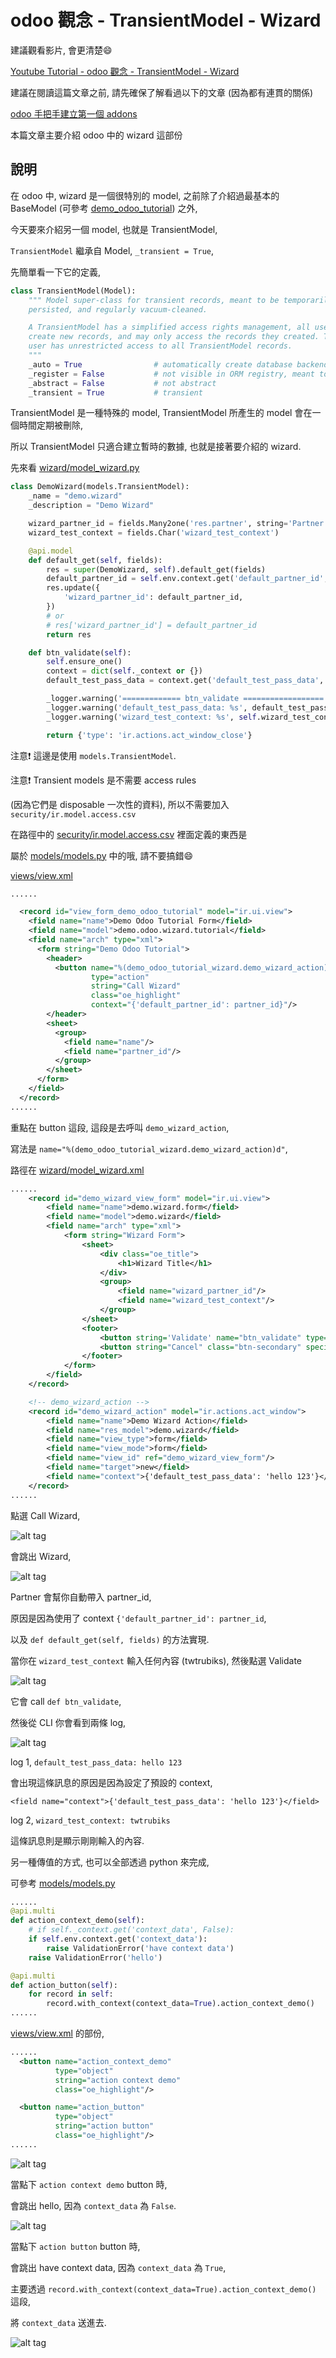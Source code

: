 # odoo 觀念 - TransientModel - Wizard

建議觀看影片, 會更清楚:smile:

[Youtube Tutorial - odoo 觀念 - TransientModel - Wizard]()

建議在閱讀這篇文章之前, 請先確保了解看過以下的文章 (因為都有連貫的關係)

[odoo 手把手建立第一個 addons](https://github.com/twtrubiks/odoo-demo-addons-tutorial/tree/master/demo_odoo_tutorial)

本篇文章主要介紹 odoo 中的 wizard 這部份

## 說明

在 odoo 中, wizard 是一個很特別的 model, 之前除了介紹過最基本的 BaseModel (可參考 [demo_odoo_tutorial](https://github.com/twtrubiks/odoo-demo-addons-tutorial/tree/master/demo_odoo_tutorial))
之外,

今天要來介紹另一個 model, 也就是 TransientModel,

`TransientModel` 繼承自 Model, `_transient = True`,

先簡單看一下它的定義,

```python
class TransientModel(Model):
    """ Model super-class for transient records, meant to be temporarily
    persisted, and regularly vacuum-cleaned.

    A TransientModel has a simplified access rights management, all users can
    create new records, and may only access the records they created. The super-
    user has unrestricted access to all TransientModel records.
    """
    _auto = True                # automatically create database backend
    _register = False           # not visible in ORM registry, meant to be python-inherited only
    _abstract = False           # not abstract
    _transient = True           # transient
```

TransientModel 是一種特殊的 model, TransientModel 所產生的 model 會在一個時間定期被刪除,

所以 TransientModel 只適合建立暫時的數據, 也就是接著要介紹的 wizard.

先來看 [wizard/model_wizard.py](wizard/model_wizard.py)

```python
class DemoWizard(models.TransientModel):
    _name = "demo.wizard"
    _description = "Demo Wizard"

    wizard_partner_id = fields.Many2one('res.partner', string='Partner')
    wizard_test_context = fields.Char('wizard_test_context')

    @api.model
    def default_get(self, fields):
        res = super(DemoWizard, self).default_get(fields)
        default_partner_id = self.env.context.get('default_partner_id', [])
        res.update({
            'wizard_partner_id': default_partner_id,
        })
        # or
        # res['wizard_partner_id'] = default_partner_id
        return res

    def btn_validate(self):
        self.ensure_one()
        context = dict(self._context or {})
        default_test_pass_data = context.get('default_test_pass_data', [])

        _logger.warning('============= btn_validate ==================')
        _logger.warning('default_test_pass_data: %s', default_test_pass_data)
        _logger.warning('wizard_test_context: %s', self.wizard_test_context)

        return {'type': 'ir.actions.act_window_close'}
```

注意:exclamation: 這邊是使用 `models.TransientModel`.

注意:exclamation: Transient models 是不需要 access rules

(因為它們是 disposable 一次性的資料), 所以不需要加入 `security/ir.model.access.csv`

在路徑中的 [security/ir.model.access.csv](security/ir.model.access.csv) 裡面定義的東西是

屬於 [models/models.py](models/models.py) 中的哦, 請不要搞錯:smile:

[views/view.xml](views/view.xml)

```xml
......

  <record id="view_form_demo_odoo_tutorial" model="ir.ui.view">
    <field name="name">Demo Odoo Tutorial Form</field>
    <field name="model">demo.odoo.wizard.tutorial</field>
    <field name="arch" type="xml">
      <form string="Demo Odoo Tutorial">
        <header>
          <button name="%(demo_odoo_tutorial_wizard.demo_wizard_action)d"
                  type="action"
                  string="Call Wizard"
                  class="oe_highlight"
                  context="{'default_partner_id': partner_id}"/>
        </header>
        <sheet>
          <group>
            <field name="name"/>
            <field name="partner_id"/>
          </group>
        </sheet>
      </form>
    </field>
  </record>
......
```

重點在 button 這段, 這段是去呼叫 `demo_wizard_action`,

寫法是 `name="%(demo_odoo_tutorial_wizard.demo_wizard_action)d"`,

路徑在 [wizard/model_wizard.xml](wizard/model_wizard.xml)

```xml
......
    <record id="demo_wizard_view_form" model="ir.ui.view">
        <field name="name">demo.wizard.form</field>
        <field name="model">demo.wizard</field>
        <field name="arch" type="xml">
            <form string="Wizard Form">
                <sheet>
                    <div class="oe_title">
                        <h1>Wizard Title</h1>
                    </div>
                    <group>
                        <field name="wizard_partner_id"/>
                        <field name="wizard_test_context"/>
                    </group>
                </sheet>
                <footer>
                    <button string='Validate' name="btn_validate" type="object" class="btn-primary"/>
                    <button string="Cancel" class="btn-secondary" special="cancel"/>
                </footer>
            </form>
        </field>
    </record>

    <!-- demo_wizard_action -->
    <record id="demo_wizard_action" model="ir.actions.act_window">
        <field name="name">Demo Wizard Action</field>
        <field name="res_model">demo.wizard</field>
        <field name="view_type">form</field>
        <field name="view_mode">form</field>
        <field name="view_id" ref="demo_wizard_view_form"/>
        <field name="target">new</field>
        <field name="context">{'default_test_pass_data': 'hello 123'}</field>
    </record>
......

```

點選 Call Wizard,

![alt tag](https://i.imgur.com/CXK9ePn.png)

會跳出 Wizard,

![alt tag](https://i.imgur.com/aIOT2mI.png)

Partner 會幫你自動帶入 partner_id,

原因是因為使用了 context `{'default_partner_id': partner_id`,

以及 `def default_get(self, fields)` 的方法實現.

當你在 `wizard_test_context` 輸入任何內容 (twtrubiks), 然後點選 Validate

![alt tag](https://i.imgur.com/2WWQQCj.png)

它會 call `def btn_validate`,

然後從 CLI 你會看到兩條 log,

![alt tag](https://i.imgur.com/nZDDTmp.png)

log 1, `default_test_pass_data: hello 123`

會出現這條訊息的原因是因為設定了預設的 context,

`<field name="context">{'default_test_pass_data': 'hello 123'}</field>`

log 2, `wizard_test_context: twtrubiks`

這條訊息則是顯示剛剛輸入的內容.

另一種傳值的方式, 也可以全部透過 python 來完成,

可參考 [models/models.py](models/models.py)

```python
......
@api.multi
def action_context_demo(self):
    # if self._context.get('context_data', False):
    if self.env.context.get('context_data'):
        raise ValidationError('have context data')
    raise ValidationError('hello')

@api.multi
def action_button(self):
    for record in self:
        record.with_context(context_data=True).action_context_demo()
......
```

[views/view.xml](views/view.xml) 的部份,

```xml
......
  <button name="action_context_demo"
          type="object"
          string="action context demo"
          class="oe_highlight"/>

  <button name="action_button"
          type="object"
          string="action button"
          class="oe_highlight"/>
......
```

![alt tag](https://i.imgur.com/oqnr1Ox.png)

當點下 `action context demo` button 時,

會跳出 hello, 因為 `context_data` 為 `False`.

![alt tag](https://i.imgur.com/6rMlJHK.png)

當點下 `action button` button 時,

會跳出 have context data, 因為 `context_data` 為 `True`,

主要透過 `record.with_context(context_data=True).action_context_demo()` 這段,

將 `context_data` 送進去.

![alt tag](https://i.imgur.com/YIoy0yL.png)